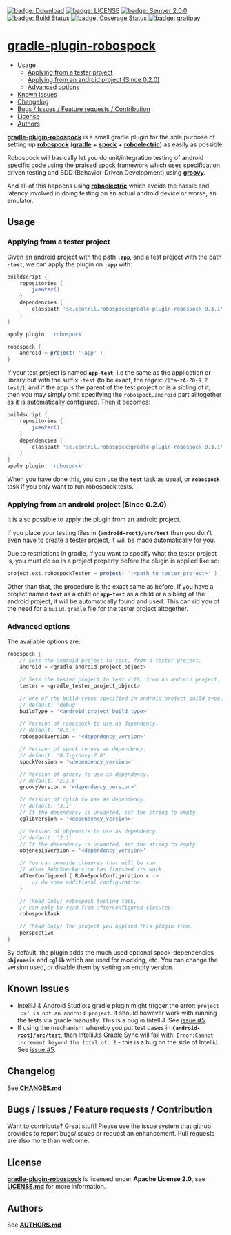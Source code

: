 [![badge: Download]][badge url: Download] [![badge: LICENSE]][LICENSE.md] [![badge: Semver 2.0.0]][badge url: Semver 2.0.0] [![badge: Build Status]][badge url: Build Status] [![badge: Coverage Status]][badge url: Coverage Status] [![badge: gratipay]][badge url: gratipay] 

# [gradle-plugin-robospock]

<!-- MarkdownTOC -->

- [Usage](#usage)
	- [Applying from a tester project](#applying-from-a-tester-project)
	- [Applying from an android project (Since 0.2.0)](#applying-from-an-android-project-since-020)
	- [Advanced options](#advanced-options)
- [Known Issues](#known-issues)
- [Changelog](#changelog)
- [Bugs / Issues / Feature requests / Contribution](#bugs--issues--feature-requests--contribution)
- [License](#license)
- [Authors](#authors)

<!-- /MarkdownTOC -->

**[gradle-plugin-robospock]** is a small gradle plugin for the sole purpose of setting up **[robospock]** (**[gradle]** + **[spock]** +  **[roboelectric]**) as easily as possible.

Robospock will basically let you do unit/integration testing of android specific code using the praised spock framework which uses specification driven testing and BDD (Behavior-Driven Development) using **[groovy]**.

And all of this happens using **[roboelectric]** which avoids the hassle and latency involved in doing testing on an actual android device or worse, an emulator.

## Usage

### Applying from a tester project

Given an android project with the path **`:app`**, and a test project with the
path **`:test`**, we can apply the plugin on **`:app`** with:

```groovy
buildscript {
	repositories {
		jcenter()
	}
	dependencies {
  		classpath 'se.centril.robospock:gradle-plugin-robospock:0.3.1'
  	}
}

apply plugin: 'robospock'

robospock {
	android = project( ':app' )
}
```

If your test project is named **`app-test`**, i.e the same as the application or library but with the suffix `-test` (to be exact, the regex: `/[^a-zA-Z0-9]?test/`), and if the app is the parent of the test project or is a sibling of it, then you may simply omit specifying the `robospock.android` part alltogether as it is automatically configured. Then it becomes:

```groovy
buildscript {
	repositories {
		jcenter()
	}
	dependencies {
  		classpath 'se.centril.robospock:gradle-plugin-robospock:0.3.1'
  	}
}
apply plugin: 'robospock'
```

When you have done this, you can use the **`test`** task as usual, or **`robospock`** task if you only want to run robospock tests.

### Applying from an android project (Since 0.2.0)

It is also possible to apply the plugin from an android project.

If you place your testing files in **`{android-root}/src/test`** then you don't even have to create a tester project, it will be made automatically for you.

Due to restrictions in gradle, if you want to specify what the tester project is, you must do so in a project property before the plugin is applied like so:
```groovy
project.ext.robospockTester = project( ':<path_to_tester_project>' )
```

Other than that, the procedure is the exact same as before. If you have a project named **`test`** as a child or **`app-test`** as a child or a sibling of the android project, it will be automatically found and used. This can rid you of the need for a `build.gradle` file for the tester project altogether.

### Advanced options

The available options are:

```groovy
robospock {
	// Sets the android project to test, from a tester project.
	android = <gradle_android_project_object>

	// Sets the tester project to test with, from an android project.
	tester = <gradle_tester_project_object>

	// One of the build-types specified in android_project_build_type,
	// default: 'debug'
	buildType = '<android_project_build_type>'

	// Version of robospock to use as dependency.
	// default: '0.5.+'
	robospockVersion = '<dependency_version>'

	// Version of spock to use as dependency.
	// default: '0.7-groovy-2.0'
	spockVersion = '<dependency_version>'

	// Version of groovy to use as dependency.
	// default: '2.3.6'
	groovyVersion = '<dependency_version>'

	// Version of cglib to use as dependency.
	// default: '3.1'
	// If the dependency is unwanted, set the string to empty.
	cglibVersion = '<dependency_version>'

	// Version of objenesis to use as dependency.
	// default: '2.1'
	// If the dependency is unwanted, set the string to empty.
	objenesisVersion = '<dependency_version>'

	// You can provide closures that will be run
	// after RoboSpockAction has finished its work.
	afterConfigured { RoboSpockConfiguration c ->
		// do some additional configuration.
	}

	// (Read Only) robospock testing task,
	// can only be read from afterConfigured closures.
	robospockTask

	// (Read Only) The project you applied this plugin from.
	perspective
}
```

By default, the plugin adds the much used optional spock-dependencies **`objenesis`** and **`cglib`** which are used for mocking, etc. You can change the version used, or disable them by setting an empty version.

## Known Issues

+ IntelliJ & Android Studio:s gradle plugin might trigger the error: `project ':x' is not an android project`. It should however work with running the tests via gradle manually. This is a bug in IntelliJ. See [issue #5].
+ If using the mechanism whereby you put test cases in **`{android-root}/src/test`**, then IntelliJ:s Gradle Sync will fail with: `Error:Cannot increment beyond the total of: 2` - this is a bug on the side of IntelliJ. See [issue #5].

## Changelog

See **[CHANGES.md]**

## Bugs / Issues / Feature requests / Contribution

Want to contribute? Great stuff! Please use the issue system that github provides to report bugs/issues or request an enhancement. Pull requests are also more than welcome.

## License

**[gradle-plugin-robospock]** is licensed under **Apache License 2.0**, see **[LICENSE.md]** for more information.

## Authors

See **[AUTHORS.md]**

<!-- references -->

[gradle-plugin-robospock]: https://github.com/Centril/gradle-plugin-robospock

[badge: Download]: https://api.bintray.com/packages/centril/maven/se.centril.robospock%3Agradle-plugin-robospock/images/download.svg
[badge url: Download]: https://bintray.com/centril/maven/se.centril.robospock%3Agradle-plugin-robospock/_latestVersion
[badge: Build Status]: http://img.shields.io/travis/Centril/gradle-plugin-robospock.svg
[badge url: Build Status]: https://travis-ci.org/Centril/gradle-plugin-robospock
[badge: Coverage Status]: http://img.shields.io/coveralls/Centril/gradle-plugin-robospock.svg
[badge url: Coverage Status]: https://coveralls.io/r/Centril/gradle-plugin-robospock
[badge: License]: http://img.shields.io/badge/license-ASL_2.0-blue.svg
[badge: Semver 2.0.0]: http://img.shields.io/badge/semver-2.0.0-blue.svg
[badge url: Semver 2.0.0]: http://semver.org/spec/v2.0.0.html
[badge: gratipay]: http://img.shields.io/gratipay/Centril.svg
[badge url: gratipay]: https://gratipay.com/Centril

[robospock]: https://github.com/Polidea/RoboSpock
[gradle]: http://www.gradle.org/
[spock]: https://github.com/spockframework/spock
[roboelectric]: http://robolectric.org
[groovy]: http://groovy.codehaus.org

[CHANGES.md]: CHANGES.md
[LICENSE.md]: LICENSE.md
[AUTHORS.md]: AUTHORS.md

[issue #5]: /../../issues/5

<!-- references -->

